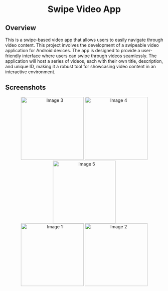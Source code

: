 <div align="center">
    <h1>Swipe Video App</h1>
</div>


## Overview
This is a swipe-based video app that allows users to easily navigate through video content. 
This project involves the development of a swipeable video application for Android devices. 
The app is designed to provide a user-friendly interface where users can swipe through videos
seamlessly. The application will host a series of videos, each with their own title, description, 
and unique ID, making it a robust tool for showcasing video content in an interactive environment.

## Screenshots

<div align="center">
   
   <img src="https://github.com/user-attachments/assets/9ebf0c7a-0f96-432b-bed5-4186700e946b" alt="Image 3" width="200"/>
   <img src="https://github.com/user-attachments/assets/b7533ffb-05e8-4dbc-8812-8e6fc4c6f032" alt="Image 4" width="200"/>
   <img src="https://github.com/user-attachments/assets/5c77616b-1e0e-4913-9dfa-596f8a52e57d" alt="Image 5" width="200"/>
   <br>
   <img src="https://github.com/user-attachments/assets/8ba3d718-6bdf-4cc7-b813-c12336ae514d" alt="Image 1" width="200"/>
   <img src="https://github.com/user-attachments/assets/d683bed9-252f-4185-ada8-f69ecfbd628b" alt="Image 2" width="200"/>
   
</div>




